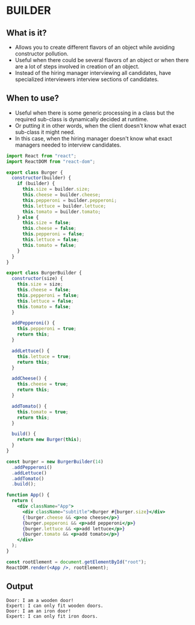 # BUILDER

## What is it?

- Allows you to create different flavors of an object while avoiding constructor pollution.
- Useful when there could be several flavors of an object or when there are a lot of steps involved in creation of an object.
- Instead of the hiring manager interviewing all candidates, have specialized interviewers interview sections of candidates.

## When to use?

- Useful when there is some generic processing in a class but the required sub-class is dynamically decided at runtime.
- Or putting it in other words, when the client doesn't know what exact sub-class it might need.
- In this case, when the hiring manager doesn't know what exact managers needed to interview candidates.

```jsx
import React from "react";
import ReactDOM from "react-dom";

export class Burger {
  constructor(builder) {
    if (builder) {
      this.size = builder.size;
      this.cheese = builder.cheese;
      this.pepperoni = builder.pepperoni;
      this.lettuce = builder.lettuce;
      this.tomato = builder.tomato;
    } else {
      this.size = false;
      this.cheese = false;
      this.pepperoni = false;
      this.lettuce = false;
      this.tomato = false;
    }
  }
}

export class BurgerBuilder {
  constructor(size) {
    this.size = size;
    this.cheese = false;
    this.pepperoni = false;
    this.lettuce = false;
    this.tomato = false;
  }

  addPepperoni() {
    this.pepperoni = true;
    return this;
  }

  addLettuce() {
    this.lettuce = true;
    return this;
  }

  addCheese() {
    this.cheese = true;
    return this;
  }

  addTomato() {
    this.tomato = true;
    return this;
  }

  build() {
    return new Burger(this);
  }
}

const burger = new BurgerBuilder(14)
  .addPepperoni()
  .addLettuce()
  .addTomato()
  .build();

function App() {
  return (
    <div className="App">
      <div className="subtitle">Burger #{burger.size}</div>
      {!burger.cheese && <p>no cheese</p>}
      {burger.pepperoni && <p>add pepperoni</p>}
      {burger.lettuce && <p>add lettuce</p>}
      {burger.tomato && <p>add tomato</p>}
    </div>
  );
}

const rootElement = document.getElementById("root");
ReactDOM.render(<App />, rootElement);
```

## Output

```
Door: I am a wooden door!
Expert: I can only fit wooden doors.
Door: I am an iron door!
Expert: I can only fit iron doors.
```
